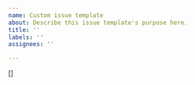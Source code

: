 ```yaml
---
name: Custom issue template
about: Describe this issue template's purpose here.
title: ''
labels: ''
assignees: ''

---
```


[]
